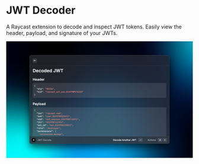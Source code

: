 # JWT Decoder

A Raycast extension to decode and inspect JWT tokens. Easily view the header, payload, and signature of your JWTs.

![JWT Extension Preview](./metadata/jwt-1.png)
